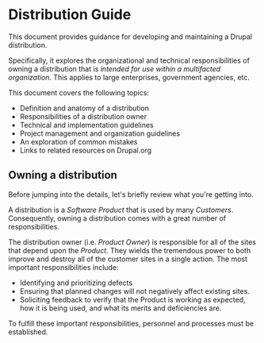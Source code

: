 # Distribution Guide

This document provides guidance for developing and maintaining a Drupal distribution. 

Specifically, it explores the organizational and technical responsibilities of owning a distribution that is *intended for use within a multifacted organization*. This applies to large enterprises, government agencies, etc.

This document covers the following topics:

* Definition and anatomy of a distribution
* Responsibilities of a distribution owner
* Technical and implementation guidelines
* Project management and organization guidelines
* An exploration of common mistakes
* Links to related resources on Drupal.org

## Owning a distribution

Before jumping into the details, let's briefly review what you're getting into.

A distribution is a *Software Product* that is used by many *Customers*. Consequently, owning a distribution comes with a great number of responsibilities. 

The distribution owner (i.e. *Product Owner*) is responsible for all of the sites that depend upon the *Product*. They wields the tremendous power to both improve and destroy all of the customer sites in a single action. The most important responsibilities include:

* Identifying and prioritizing defects
* Ensuring that planned changes will not negatively affect existing sites.
* Soliciting feedback to verify that the Product is working as expected, how it is being used, and what its merits and deficiencies are.  

To fulfill these important responsibilities, personnel and processes must be established.